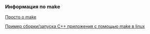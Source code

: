 ### Информация по make

[Просто о make](https://habr.com/ru/post/211751/)

[Пример сборки/запуска С++ приложения с помощью make в linux](https://www.youtube.com/watch?v=NX7fPbMoTus)